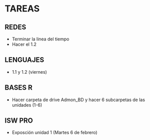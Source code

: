 
# TAREAS

## REDES
- Terminar la linea del tiempo
- Hacer el 1.2

## LENGUAJES
- 1.1 y 1.2 (viernes)

## BASES R
- Hacer carpeta de drive Admon_BD y hacer 6 subcarpetas de las unidades (1-6)

## ISW PRO
- Exposción unidad 1 (Martes 6 de febrero)